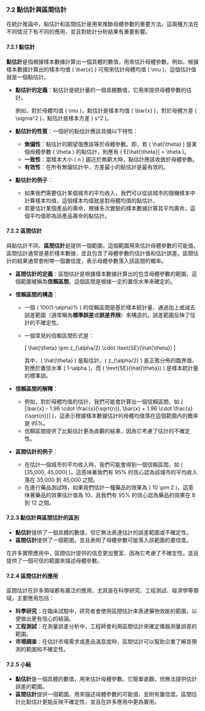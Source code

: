 ### 7.2 點估計與區間估計

在統計推論中，點估計和區間估計是用來推斷母體參數的重要方法。這兩種方法在不同情況下有不同的應用，並且對統計分析結果有重要影響。

#### 7.2.1 點估計

**點估計**是指根據樣本數據計算出一個具體的數值，用來估計母體參數。例如，根據樣本數據計算出的樣本均值 \( \bar{x} \) 可用來估計母體均值 \( \mu \)，這個估計值就是一個點估計。

- **點估計的定義**：點估計是統計量的一個具體數值，它用來提供母體參數的估計。
  
  例如，對於母體均值 \( \mu \)，點估計是樣本均值 \( \bar{x} \)，對於母體方差 \( \sigma^2 \)，點估計是樣本方差 \( s^2 \)。

- **點估計的性質**：一個好的點估計應該具備以下特性：
  - **無偏性**：點估計的期望值應該等於母體參數。即，若 \( \hat{\theta} \) 是某個母體參數 \( \theta \) 的點估計，則應有 \( E[\hat{\theta}] = \theta \)。
  - **一致性**：當樣本大小 \( n \) 趨近於無窮大時，點估計應該收斂於母體參數。
  - **有效性**：在所有無偏估計中，方差最小的點估計是最有效的。

- **點估計的例子**：
  - 如果我們需要估計某個城市的平均收入，我們可以從該城市的隨機樣本中計算樣本均值，這個樣本均值就是對母體均值的點估計。
  - 若要估計某個產品的壽命，根據多次實驗的樣本數據計算其平均壽命，這個平均值即為該產品壽命的點估計。

#### 7.2.2 區間估計

與點估計不同，**區間估計**是提供一個範圍，這個範圍用來估計母體參數的可能值。區間估計通常是基於樣本數據，並且包含了母體參數的估計值和估計誤差。區間估計的結果通常會附帶一個置信度，表示母體參數落入該區間的概率。

- **區間估計的定義**：區間估計是根據樣本數據計算出的包含母體參數的範圍，這個範圍被稱為**信賴區間**。這個區間是根據一定的置信水準來確定的。

- **信賴區間的構造**：
  - 一個 \( 100(1-\alpha)\% \) 的信賴區間是基於樣本統計量，通過加上或減去誤差範圍（通常稱為**標準誤差**或**誤差界限**）來構造的。誤差範圍反映了估計的不確定性。
  - 一個常見的信賴區間形式是：

    \[
    \hat{\theta} \pm z_{\alpha/2} \cdot \text{SE}(\hat{\theta})
    \]

    其中，\( \hat{\theta} \) 是點估計，\( z_{\alpha/2} \) 是正態分佈的臨界值，對應於置信水準 \( 1-\alpha \)，而 \( \text{SE}(\hat{\theta}) \) 是樣本統計量的標準誤。

- **信賴區間的解釋**：
  - 例如，對於母體均值的估計，我們可能會計算出一個信賴區間，如 \( [\bar{x} - 1.96 \cdot \frac{s}{\sqrt{n}}, \bar{x} + 1.96 \cdot \frac{s}{\sqrt{n}}] \)，這表示根據樣本數據估計的母體均值落在這個範圍內的概率是 95%。
  - 信賴區間提供了比點估計更為直觀的結果，因為它考慮了估計的不確定性。

- **區間估計的例子**：
  - 在估計一個城市的平均收入時，我們可能會得到一個信賴區間，如 \( [35,000, 45,000] \)，這意味著我們有 95% 的信心認為該城市的平均收入落在 35,000 到 45,000 之間。
  - 在進行藥品測試時，如果我們估計一種藥品的效果為 \( 10 \pm 2 \)，這意味著藥品的效果估計值為 10，且我們有 95% 的信心認為藥品的效果在 8 到 12 之間。

#### 7.2.3 點估計與區間估計的區別

- **點估計**提供了一個具體的數值，但它無法表達估計的誤差範圍或不確定性。
- **區間估計**提供了一個範圍，並且表明了母體參數可能落入該範圍的置信度。

在許多實際應用中，區間估計提供的信息更加豐富，因為它考慮了不確定性，並且提供了一個可信的範圍來描述母體參數。

#### 7.2.4 區間估計的應用

區間估計在許多領域都有廣泛的應用，尤其是在科學研究、工程測試、經濟學等領域，主要應用包括：

- **科學研究**：在臨床試驗中，研究者會使用區間估計來表達藥物效能的範圍，以便做出更有信心的結論。
- **工程測試**：在測量誤差分析中，工程師會利用區間估計來確定儀器測量誤差的範圍。
- **市場調查**：在估計市場需求或產品滿意度時，區間估計可以幫助企業了解其預測的範圍和不確定性。

#### 7.2.5 小結

- **點估計**是一個具體的數值，用來估計母體參數。它簡單直觀，但無法提供估計誤差的範圍。
- **區間估計**提供一個範圍，用來描述母體參數的可能值，並附有置信度。區間估計比點估計更能反映不確定性，並且在許多應用中更為實用。